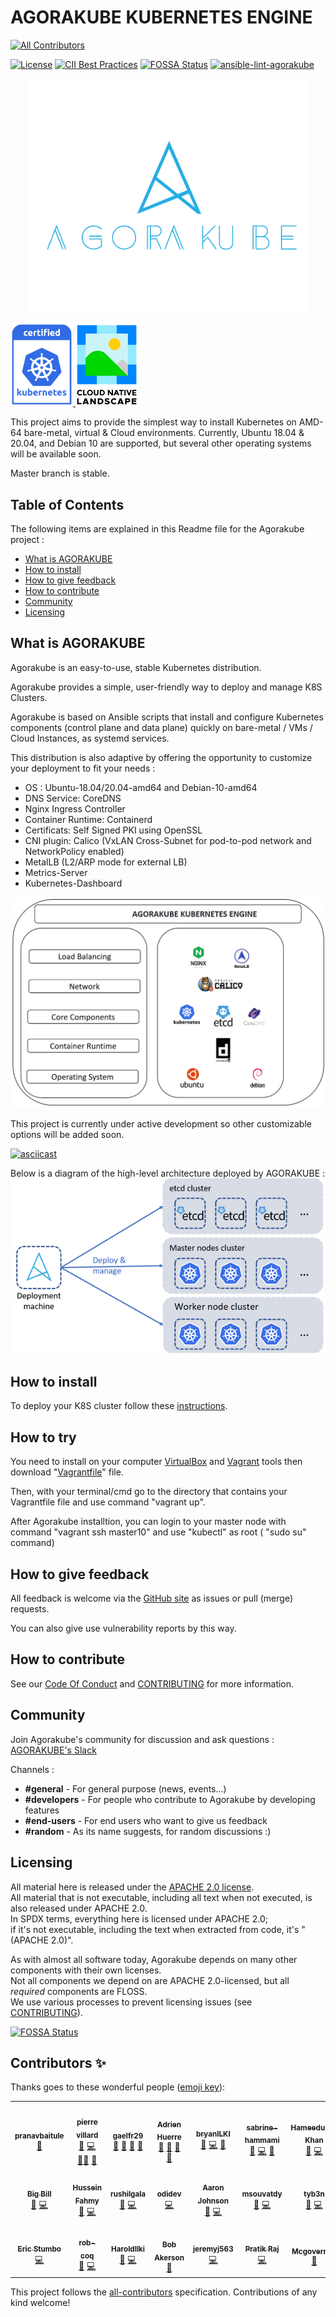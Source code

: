 # AGORAKUBE KUBERNETES ENGINE
<!-- ALL-CONTRIBUTORS-BADGE:START - Do not remove or modify this section -->
[![All Contributors](https://img.shields.io/badge/all_contributors-21-orange.svg?style=flat-square)](#contributors-)
<!-- ALL-CONTRIBUTORS-BADGE:END -->

[![License](https://img.shields.io/badge/License-Apache%202.0-blue.svg)](https://opensource.org/licenses/Apache-2.0)
[![CII Best Practices](https://bestpractices.coreinfrastructure.org/projects/3104/badge)](https://bestpractices.coreinfrastructure.org/projects/3104)
[![FOSSA Status](https://app.fossa.com/api/projects/git%2Bgithub.com%2Filkilab%2Fagorakube.svg?type=shield)](https://app.fossa.com/projects/git%2Bgithub.com%2Filkilab%2Fagorakube?ref=badge_shield)
[![ansible-lint-agorakube](https://github.com/ilkilab/agorakube/actions/workflows/ansible-lint.yaml/badge.svg)](https://github.com/ilkilab/agorakube/actions/workflows/ansible-lint.yaml)

<p align="center">
<img src="./images/agorakube-logo.svg" width="450" alt="Agorakube" title="Agorakube" />
</p>
<p>
<a href="https://github.com/cncf/k8s-conformance">
<img src="https://raw.githubusercontent.com/cncf/artwork/master/projects/kubernetes/certified-kubernetes/versionless/color/certified-kubernetes-color.svg?sanitize=true" width="100" alt="k8s-conformance-v1.16" title="https://github.com/cncf/k8s-conformance/tree/master/v1.16/agorakube"/>
</a>
<a href="https://landscape.cncf.io/?selected=agora-kube">
<img src="https://raw.githubusercontent.com/cncf/artwork/master/other/cncf-landscape/stacked/color/cncf-landscape-stacked-color.svg?sanitize=true" width="100" alt="Agorakube is a cncf landscap project" title="Agorakube is a cncf landscap project"/>
</a>
</p>

This project aims to provide the simplest way to install Kubernetes on AMD-64 bare-metal, virtual & Cloud environments.
Currently, Ubuntu 18.04 & 20.04,  and Debian 10  are supported, but several other operating systems will be available soon.

Master branch is stable.

## Table of Contents

The following items are explained in this Readme file for the Agorakube project :

- [What is AGORAKUBE](#what-is-agorakube)
- [How to install](#how-to-install)
- [How to give feedback](#how-to-give-feedback)
- [How to contribute](#how-to-contribute)
- [Community](#community)
- [Licensing](#licensing)

## What is AGORAKUBE

Agorakube is an easy-to-use, stable Kubernetes distribution.

Agorakube provides a simple, user-friendly way to deploy and manage K8S Clusters.

Agorakube is based on Ansible scripts that install and configure Kubernetes components (control plane and data plane) quickly on bare-metal / VMs / Cloud Instances, as systemd services.

This distribution is also adaptive by offering the opportunity to customize your deployment to fit your needs :
* OS : Ubuntu-18.04/20.04-amd64 and  Debian-10-amd64
* DNS Service: CoreDNS
* Nginx Ingress Controller
* Container Runtime: Containerd
* Certificats: Self Signed PKI using OpenSSL
* CNI plugin: Calico (VxLAN Cross-Subnet for pod-to-pod network and NetworkPolicy enabled)
* MetalLB (L2/ARP mode for external LB)
* Metrics-Server
* Kubernetes-Dashboard

![AGORAKUBE](./images/AGORAKUBE.png)

This project is currently under active development so other customizable options will be added soon.

[![asciicast](https://asciinema.org/a/Y58GrrJG3gPM6GvKsSMCZevbX.svg)](https://asciinema.org/a/Y58GrrJG3gPM6GvKsSMCZevbX)

Below is a diagram of the high-level architecture deployed by AGORAKUBE :
![Architecture](./images/AGORAKUBE_diagram.png)

## How to install

To deploy your K8S cluster follow these [instructions](docs/instructions.md).

## How to try

You need to install on your computer [VirtualBox](https://www.virtualbox.org/wiki/Downloads) and [Vagrant](vagrantup.com/downloads) tools then download "[Vagrantfile](./labs-multinodes/Vagrantfile)" file.

Then, with your terminal/cmd go to the directory that contains your Vagrantfile file and use command "vagrant up".

After Agorakube installtion, you can login to your master node with command "vagrant ssh master10" and use "kubectl" as root ( "sudo su" command)

## How to give feedback

All feedback is welcome via the
[GitHub site](https://github.com/ilkilabs/agorakube)
as issues or pull (merge) requests.

You can also give use vulnerability reports by this way.
## How to contribute


See our [Code Of Conduct](https://github.com/ilkilabs/agorakube/blob/master/CODE_OF_CONDUCT.md) and [CONTRIBUTING](https://github.com/ilkilabs/agorakube/blob/master/docs/CONTRIBUTING.md) for more information.

## Community

Join Agorakube's community for discussion and ask questions : [AGORAKUBE's Slack](http://slack.agorakube.ilkilabs.io/)

Channels :
- **#general** - For general purpose (news, events...)
- **#developers** - For people who contribute to Agorakube by developing features
- **#end-users** - For end users who want to give us feedback
- **#random** - As its name suggests, for random discussions :)

## Licensing

All material here is released under the [APACHE 2.0 license](./LICENSE).  
All material that is not executable, including all text when not executed,
is also released under APACHE 2.0.  
In SPDX terms, everything here is licensed under APACHE 2.0;  
if it's not executable, including the text when extracted from code, it's
"(APACHE 2.0)".

As with almost all software today, Agorakube depends on many
other components with their own licenses.  
Not all components we depend on are APACHE 2.0-licensed, but all
*required* components are FLOSS.   
We use various processes to prevent licensing issues (see [CONTRIBUTING](./docs/CONTRIBUTING.md)).


[![FOSSA Status](https://app.fossa.com/api/projects/git%2Bgithub.com%2Filkilab%2Fagorakube.svg?type=large)](https://app.fossa.com/projects/git%2Bgithub.com%2Filkilab%2Fagorakube?ref=badge_large)

## Contributors ✨

Thanks goes to these wonderful people ([emoji key](https://allcontributors.org/docs/en/emoji-key)):
<!-- ALL-CONTRIBUTORS-LIST:START - Do not remove or modify this section -->
<!-- prettier-ignore-start -->
<!-- markdownlint-disable -->
<table>
  <tr>
    <td align="center"><a href="https://github.com/pranavbaitule"><img src="https://avatars.githubusercontent.com/u/72313242?v=4?s=100" width="100px;" alt=""/><br /><sub><b>pranavbaitule</b></sub></a><br /><a href="https://github.com/ilkilab/agorakube/commits?author=pranavbaitule" title="Documentation">📖</a></td>
    <td align="center"><a href="https://www.ilki.fr/"><img src="https://avatars.githubusercontent.com/u/43336050?v=4?s=100" width="100px;" alt=""/><br /><sub><b>pierre villard</b></sub></a><br /><a href="https://github.com/ilkilab/agorakube/commits?author=pierreilki" title="Documentation">📖</a> <a href="https://github.com/ilkilab/agorakube/commits?author=pierreilki" title="Code">💻</a> <a href="#mentoring-pierreilki" title="Mentoring">🧑‍🏫</a> <a href="#projectManagement-pierreilki" title="Project Management">📆</a></td>
    <td align="center"><a href="https://github.com/gaelfr29"><img src="https://avatars.githubusercontent.com/u/43063988?v=4?s=100" width="100px;" alt=""/><br /><sub><b>gaelfr29</b></sub></a><br /><a href="https://github.com/ilkilab/agorakube/commits?author=gaelfr29" title="Documentation">📖</a> <a href="#projectManagement-gaelfr29" title="Project Management">📆</a> <a href="#ideas-gaelfr29" title="Ideas, Planning, & Feedback">🤔</a> <a href="#business-gaelfr29" title="Business development">💼</a></td>
    <td align="center"><a href="https://github.com/ur2p0"><img src="https://avatars.githubusercontent.com/u/32265063?v=4?s=100" width="100px;" alt=""/><br /><sub><b>Adrien Huerre</b></sub></a><br /><a href="https://github.com/ilkilab/agorakube/commits?author=ur2p0" title="Documentation">📖</a> <a href="#projectManagement-ur2p0" title="Project Management">📆</a> <a href="#ideas-ur2p0" title="Ideas, Planning, & Feedback">🤔</a> <a href="#business-ur2p0" title="Business development">💼</a></td>
    <td align="center"><a href="https://github.com/bryanILKI"><img src="https://avatars.githubusercontent.com/u/79568169?v=4?s=100" width="100px;" alt=""/><br /><sub><b>bryanILKI</b></sub></a><br /><a href="https://github.com/ilkilab/agorakube/commits?author=bryanILKI" title="Documentation">📖</a> <a href="https://github.com/ilkilab/agorakube/commits?author=bryanILKI" title="Code">💻</a> <a href="#maintenance-bryanILKI" title="Maintenance">🚧</a></td>
    <td align="center"><a href="https://github.com/sabrine-hammami"><img src="https://avatars.githubusercontent.com/u/79543319?v=4?s=100" width="100px;" alt=""/><br /><sub><b>sabrine-hammami</b></sub></a><br /><a href="https://github.com/ilkilab/agorakube/commits?author=sabrine-hammami" title="Documentation">📖</a> <a href="https://github.com/ilkilab/agorakube/commits?author=sabrine-hammami" title="Code">💻</a> <a href="#maintenance-sabrine-hammami" title="Maintenance">🚧</a></td>
    <td align="center"><a href="http://hameedullah.com"><img src="https://avatars.githubusercontent.com/u/59614?v=4?s=100" width="100px;" alt=""/><br /><sub><b>Hameedullah Khan</b></sub></a><br /><a href="https://github.com/ilkilab/agorakube/commits?author=hameedullah" title="Documentation">📖</a> <a href="https://github.com/ilkilab/agorakube/commits?author=hameedullah" title="Code">💻</a></td>
  </tr>
  <tr>
    <td align="center"><a href="https://github.com/Flybro"><img src="https://avatars.githubusercontent.com/u/10743439?v=4?s=100" width="100px;" alt=""/><br /><sub><b>Big Bill</b></sub></a><br /><a href="https://github.com/ilkilab/agorakube/commits?author=Flybro" title="Documentation">📖</a> <a href="https://github.com/ilkilab/agorakube/commits?author=Flybro" title="Code">💻</a></td>
    <td align="center"><a href="https://github.com/husseinfahmy"><img src="https://avatars.githubusercontent.com/u/12388623?v=4?s=100" width="100px;" alt=""/><br /><sub><b>Hussein Fahmy</b></sub></a><br /><a href="https://github.com/ilkilab/agorakube/commits?author=husseinfahmy" title="Documentation">📖</a> <a href="https://github.com/ilkilab/agorakube/commits?author=husseinfahmy" title="Code">💻</a></td>
    <td align="center"><a href="https://github.com/rushilgala"><img src="https://avatars.githubusercontent.com/u/18123323?v=4?s=100" width="100px;" alt=""/><br /><sub><b>rushilgala</b></sub></a><br /><a href="https://github.com/ilkilab/agorakube/commits?author=rushilgala" title="Documentation">📖</a> <a href="https://github.com/ilkilab/agorakube/commits?author=rushilgala" title="Code">💻</a></td>
    <td align="center"><a href="https://github.com/odidev"><img src="https://avatars.githubusercontent.com/u/40816837?v=4?s=100" width="100px;" alt=""/><br /><sub><b>odidev</b></sub></a><br /><a href="https://github.com/ilkilab/agorakube/commits?author=odidev" title="Code">💻</a></td>
    <td align="center"><a href="http://aaronjohnson.io"><img src="https://avatars.githubusercontent.com/u/1386238?v=4?s=100" width="100px;" alt=""/><br /><sub><b>Aaron Johnson</b></sub></a><br /><a href="https://github.com/ilkilab/agorakube/commits?author=acjohnson" title="Documentation">📖</a> <a href="https://github.com/ilkilab/agorakube/commits?author=acjohnson" title="Code">💻</a></td>
    <td align="center"><a href="https://github.com/msouvatdy"><img src="https://avatars.githubusercontent.com/u/49560112?v=4?s=100" width="100px;" alt=""/><br /><sub><b>msouvatdy</b></sub></a><br /><a href="https://github.com/ilkilab/agorakube/commits?author=msouvatdy" title="Documentation">📖</a> <a href="https://github.com/ilkilab/agorakube/commits?author=msouvatdy" title="Code">💻</a></td>
    <td align="center"><a href="https://github.com/tyb3n"><img src="https://avatars.githubusercontent.com/u/16243465?v=4?s=100" width="100px;" alt=""/><br /><sub><b>tyb3n</b></sub></a><br /><a href="https://github.com/ilkilab/agorakube/commits?author=tyb3n" title="Documentation">📖</a> <a href="https://github.com/ilkilab/agorakube/commits?author=tyb3n" title="Code">💻</a></td>
  </tr>
  <tr>
    <td align="center"><a href="https://ericstumbo.tech"><img src="https://avatars.githubusercontent.com/u/25944964?v=4?s=100" width="100px;" alt=""/><br /><sub><b>Eric Stumbo</b></sub></a><br /><a href="https://github.com/ilkilab/agorakube/commits?author=digikin" title="Code">💻</a></td>
    <td align="center"><a href="https://github.com/rob-coq"><img src="https://avatars.githubusercontent.com/u/44269196?v=4?s=100" width="100px;" alt=""/><br /><sub><b>rob-coq</b></sub></a><br /><a href="https://github.com/ilkilab/agorakube/commits?author=rob-coq" title="Documentation">📖</a> <a href="https://github.com/ilkilab/agorakube/commits?author=rob-coq" title="Code">💻</a></td>
    <td align="center"><a href="https://github.com/HaroldIlki"><img src="https://avatars.githubusercontent.com/u/90386162?v=4?s=100" width="100px;" alt=""/><br /><sub><b>HaroldIlki</b></sub></a><br /><a href="https://github.com/ilkilab/agorakube/commits?author=HaroldIlki" title="Documentation">📖</a> <a href="https://github.com/ilkilab/agorakube/commits?author=HaroldIlki" title="Code">💻</a></td>
    <td align="center"><a href="https://github.com/robakerson"><img src="https://avatars.githubusercontent.com/u/85378187?v=4?s=100" width="100px;" alt=""/><br /><sub><b>Bob Akerson</b></sub></a><br /><a href="https://github.com/ilkilab/agorakube/commits?author=robakerson" title="Documentation">📖</a></td>
    <td align="center"><a href="https://github.com/jeremyj563"><img src="https://avatars.githubusercontent.com/u/12220868?v=4?s=100" width="100px;" alt=""/><br /><sub><b>jeremyj563</b></sub></a><br /><a href="https://github.com/ilkilab/agorakube/commits?author=jeremyj563" title="Code">💻</a></td>
    <td align="center"><a href="http://ow.ly/v40s50zwWhl"><img src="https://avatars.githubusercontent.com/u/12658912?v=4?s=100" width="100px;" alt=""/><br /><sub><b>Pratik Raj</b></sub></a><br /><a href="https://github.com/ilkilab/agorakube/commits?author=Rajpratik71" title="Code">💻</a></td>
    <td align="center"><a href="https://github.com/McgovernJP"><img src="https://avatars.githubusercontent.com/u/50113854?v=4?s=100" width="100px;" alt=""/><br /><sub><b>McgovernJP</b></sub></a><br /><a href="https://github.com/ilkilab/agorakube/commits?author=McgovernJP" title="Documentation">📖</a></td>
  </tr>
</table>

<!-- markdownlint-restore -->
<!-- prettier-ignore-end -->

<!-- ALL-CONTRIBUTORS-LIST:END -->

This project follows the [all-contributors](https://github.com/all-contributors/all-contributors) specification. Contributions of any kind welcome!

